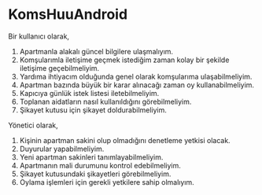 # KomsHuuAndroid
Bir kullanıcı olarak, 
1. Apartmanla alakalı güncel bilgilere ulaşmalıyım.
2. Komşularımla iletişime geçmek istediğim zaman kolay bir şekilde iletişime geçebilmeliyim.
3. Yardıma ihtiyacım olduğunda genel olarak komşularıma ulaşabilmeliyim.
4. Apartman bazında büyük bir karar alınacağı zaman oy kullanabilmeliyim.
5. Kapıcıya günlük istek listesi iletebilmeliyim.
6. Toplanan aidatların nasıl kullanıldığını görebilmeliyim.
7. Şikayet kutusu için şikayet doldurabilmeliyim. 

Yönetici olarak, 
1. Kişinin apartman sakini olup olmadığını denetleme yetkisi olacak.
2. Duyurular yapabilmeliyim.
3. Yeni apartman sakinleri tanımlayabilmeliyim.
4. Apartmanın mali durumunu kontrol edebilmeliyim.
5. Şikayet kutusundaki şikayetleri görebilmeliyim.
6. Oylama işlemleri için gerekli yetkilere sahip olmalıyım.
